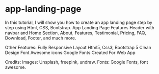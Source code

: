 # app-landing-page
In this tutorial, I will show you how to create an app landing page step by step using Html, CSS, Bootstrap.
App Landing Page Features Header with navbar and Home Section, About, Features, Testimonial, Pricing, FAQ, Download, Footer, and much more.

Other Features:
Fully Responsive Layout
Html5, Css3, Bootstrap 5
Clean Design
Font Awesome icons
Google Fonts
Created For Web App 

Credits:
Images: Unsplash, freepink, undraw.
Fonts: Google Fonts, font awesome.

